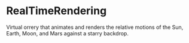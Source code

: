 # RealTimeRendering
Virtual orrery that animates and renders the relative motions of the Sun, Earth, Moon, and Mars against a starry backdrop. 

